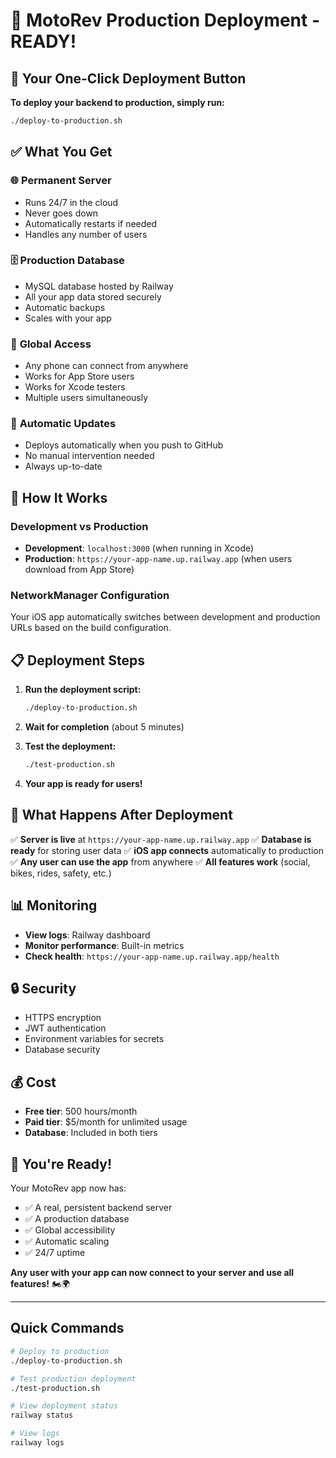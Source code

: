 # 🎉 MotoRev Production Deployment - READY!

## 🚀 Your One-Click Deployment Button

**To deploy your backend to production, simply run:**
```bash
./deploy-to-production.sh
```

## ✅ What You Get

### 🌐 **Permanent Server**
- Runs 24/7 in the cloud
- Never goes down
- Automatically restarts if needed
- Handles any number of users

### 🗄️ **Production Database**
- MySQL database hosted by Railway
- All your app data stored securely
- Automatic backups
- Scales with your app

### 📱 **Global Access**
- Any phone can connect from anywhere
- Works for App Store users
- Works for Xcode testers
- Multiple users simultaneously

### 🔄 **Automatic Updates**
- Deploys automatically when you push to GitHub
- No manual intervention needed
- Always up-to-date

## 🔧 How It Works

### Development vs Production
- **Development**: `localhost:3000` (when running in Xcode)
- **Production**: `https://your-app-name.up.railway.app` (when users download from App Store)

### NetworkManager Configuration
Your iOS app automatically switches between development and production URLs based on the build configuration.

## 📋 Deployment Steps

1. **Run the deployment script:**
   ```bash
   ./deploy-to-production.sh
   ```

2. **Wait for completion** (about 5 minutes)

3. **Test the deployment:**
   ```bash
   ./test-production.sh
   ```

4. **Your app is ready for users!**

## 🎯 What Happens After Deployment

✅ **Server is live** at `https://your-app-name.up.railway.app`
✅ **Database is ready** for storing user data
✅ **iOS app connects** automatically to production
✅ **Any user can use the app** from anywhere
✅ **All features work** (social, bikes, rides, safety, etc.)

## 📊 Monitoring

- **View logs**: Railway dashboard
- **Monitor performance**: Built-in metrics
- **Check health**: `https://your-app-name.up.railway.app/health`

## 🔒 Security

- HTTPS encryption
- JWT authentication
- Environment variables for secrets
- Database security

## 💰 Cost

- **Free tier**: 500 hours/month
- **Paid tier**: $5/month for unlimited usage
- **Database**: Included in both tiers

## 🎉 You're Ready!

Your MotoRev app now has:
- ✅ A real, persistent backend server
- ✅ A production database
- ✅ Global accessibility
- ✅ Automatic scaling
- ✅ 24/7 uptime

**Any user with your app can now connect to your server and use all features!** 🏍️🌍

---

## Quick Commands

```bash
# Deploy to production
./deploy-to-production.sh

# Test production deployment
./test-production.sh

# View deployment status
railway status

# View logs
railway logs
``` 